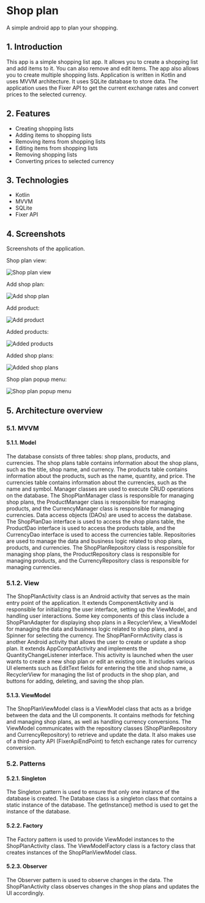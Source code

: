 # Shop plan

A simple android app to plan your shopping.

## 1. Introduction

This app is a simple shopping list app. It allows you to create a shopping list and add items to it. You can also remove and edit items. The app also allows you to create multiple shopping lists.
Application is written in Kotlin and uses MVVM architecture. It uses SQLite database to store data. The application uses the Fixer API to get the current exchange rates and convert prices to the selected currency. 

## 2. Features

- Creating shopping lists
- Adding items to shopping lists
- Removing items from shopping lists
- Editing items from shopping lists
- Removing shopping lists
- Converting prices to selected currency

## 3. Technologies

- Kotlin
- MVVM
- SQLite
- Fixer API

## 4. Screenshots

Screenshots of the application.

Shop plan view:

![Shop plan view](docs/screenshots/ShopPlanView.PNG)

Add shop plan:

![Add shop plan](docs/screenshots/CreateNewShoPlan.PNG)

Add product:

![Add product](docs/screenshots/AddProduct.PNG)

Added products:

![Added products](docs/screenshots/AddedProducts.PNG)

Added shop plans:

![Added shop plans](docs/screenshots/AddedShopPlan.PNG)

Shop plan popup menu:

![Shop plan popup menu](docs/screenshots/ShopPlanPopup.PNG)

## 5. Architecture overview

### 5.1. MVVM

#### 5.1.1. Model

The database consists of three tables: shop plans, products, and currencies. The shop plans table contains information about the shop plans, such as the title, shop name, and currency. The products table contains information about the products, such as the name, quantity, and price. The currencies table contains information about the currencies, such as the name and symbol.
Manager classes are used to execute CRUD operations on the database. The ShopPlanManager class is responsible for managing shop plans, the ProductManager class is responsible for managing products, and the CurrencyManager class is responsible for managing currencies.
Data access objects (DAOs) are used to access the database. The ShopPlanDao interface is used to access the shop plans table, the ProductDao interface is used to access the products table, and the CurrencyDao interface is used to access the currencies table.
Repositories are used to manage the data and business logic related to shop plans, products, and currencies. The ShopPlanRepository class is responsible for managing shop plans, the ProductRepository class is responsible for managing products, and the CurrencyRepository class is responsible for managing currencies.

### 5.1.2. View

The ShopPlanActivity class is an Android activity that serves as the main entry point of the application. It extends ComponentActivity and is responsible for initializing the user interface, setting up the ViewModel, and handling user interactions. Some key components of this class include a ShopPlanAdapter for displaying shop plans in a RecyclerView, a ViewModel for managing the data and business logic related to shop plans, and a Spinner for selecting the currency.
The ShopPlanFormActivity class is another Android activity that allows the user to create or update a shop plan. It extends AppCompatActivity and implements the QuantityChangeListener interface. This activity is launched when the user wants to create a new shop plan or edit an existing one. It includes various UI elements such as EditText fields for entering the title and shop name, a RecyclerView for managing the list of products in the shop plan, and buttons for adding, deleting, and saving the shop plan.

#### 5.1.3. ViewModel

The ShopPlanViewModel class is a ViewModel class that acts as a bridge between the data and the UI components. It contains methods for fetching and managing shop plans, as well as handling currency conversions. The ViewModel communicates with the repository classes (ShopPlanRepository and CurrencyRepository) to retrieve and update the data. It also makes use of a third-party API (FixerApiEndPoint) to fetch exchange rates for currency conversion.

### 5.2. Patterns

#### 5.2.1. Singleton

The Singleton pattern is used to ensure that only one instance of the database is created. The Database class is a singleton class that contains a static instance of the database. The getInstance() method is used to get the instance of the database.

#### 5.2.2. Factory

The Factory pattern is used to provide ViewModel instances to the ShopPlanActivity class. The ViewModelFactory class is a factory class that creates instances of the ShopPlanViewModel class.

#### 5.2.3. Observer

The Observer pattern is used to observe changes in the data. The ShopPlanActivity class observes changes in the shop plans and updates the UI accordingly.
